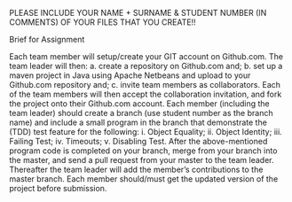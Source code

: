 PLEASE INCLUDE YOUR NAME + SURNAME & STUDENT NUMBER (IN COMMENTS) OF YOUR FILES THAT YOU CREATE!!

Brief for Assignment

Each team member will setup/create your GIT account on Github.com.
The team leader will then: a. create a repository on Github.com and; b. set up a maven project in Java using Apache Netbeans and upload to your Github.com repository and; c. invite team members as collaborators.
Each of the team members will then accept the collaboration invitation, and fork the project onto their Github.com account.
Each member (including the team leader) should create a branch (use student number as the branch name) and include a small program in the branch that demonstrate the (TDD) test feature for the following: i. Object Equality; ii. Object Identity; iii. Failing Test; iv. Timeouts; v. Disabling Test.
After the above-mentioned program code is completed on your branch, merge from your branch into the master, and send a pull request from your master to the team leader.
Thereafter the team leader will add the member’s contributions to the master branch.
Each member should/must get the updated version of the project before submission.

